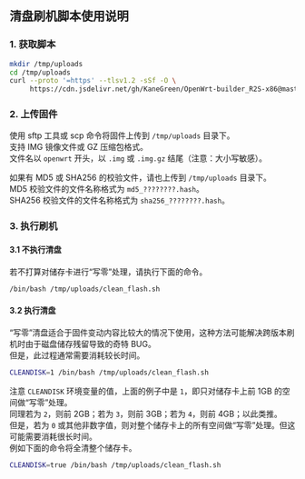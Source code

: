 ## 清盘刷机脚本使用说明
### 1. 获取脚本
```bash
mkdir /tmp/uploads
cd /tmp/uploads
curl --proto '=https' --tlsv1.2 -sSf -O \
     https://cdn.jsdelivr.net/gh/KaneGreen/OpenWrt-builder_R2S-x86@master/clean_flash.sh
```
### 2. 上传固件
使用 sftp 工具或 scp 命令将固件上传到 `/tmp/uploads` 目录下。  
支持 IMG 镜像文件或 GZ 压缩包格式。  
文件名以 `openwrt` 开头，以 `.img` 或 `.img.gz` 结尾（注意：大小写敏感）。

如果有 MD5 或 SHA256 的校验文件，请也上传到 `/tmp/uploads` 目录下。  
MD5 校验文件的文件名称格式为 `md5_????????.hash`。  
SHA256 校验文件的文件名称格式为 `sha256_????????.hash`。
### 3. 执行刷机
#### 3.1 不执行清盘
若不打算对储存卡进行“写零”处理，请执行下面的命令。
```bash
/bin/bash /tmp/uploads/clean_flash.sh
```
#### 3.2 执行清盘
“写零”清盘适合于固件变动内容比较大的情况下使用，这种方法可能解决跨版本刷机时由于磁盘储存残留导致的奇特 BUG。  
但是，此过程通常需要消耗较长时间。
```bash
CLEANDISK=1 /bin/bash /tmp/uploads/clean_flash.sh
```
注意 `CLEANDISK` 环境变量的值，上面的例子中是 `1`，即只对储存卡上前 1GB 的空间做“写零”处理。  
同理若为 `2`，则前 2GB；若为 `3`，则前 3GB；若为 `4`，则前 4GB；以此类推。  
但是，若为 `0` 或其他非数字值，则对整个储存卡上的所有空间做“写零”处理。但这可能需要消耗很长时间。  
例如下面的命令将全清整个储存卡。
```bash
CLEANDISK=true /bin/bash /tmp/uploads/clean_flash.sh
```
